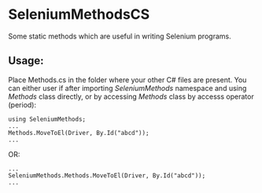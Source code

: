 # SeleniumMethodsCS
Some static methods which are useful in writing Selenium programs.

## Usage:
Place Methods.cs in the folder where your other C# files are present. You can either user if after importing *SeleniumMethods* namespace and using *Methods* class directly, or by accessing *Methods* class by accesss operator (period):
```
using SeleniumMethods;
...
Methods.MoveToEl(Driver, By.Id("abcd"));
...
```
OR:
```
...
SeleniumMethods.Methods.MoveToEl(Driver, By.Id("abcd"));
...
```
